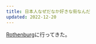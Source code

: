 ```yaml
---
title: 日本人なぜだなか好きな街なんだ
updated: 2022-12-20
---
```


[Rothenburg](https://sotaro.io/travel/2022-12-20-rothenburg)に行ってきた。
